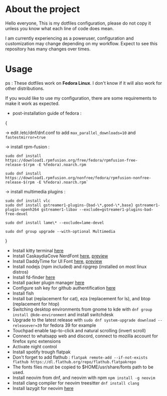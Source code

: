 # About the project
Hello everyone,
This is my dotfiles configuration, please do not copy it unless you know what
each line of code does mean.

I am currently experiencing as a poweruser, configuration and customization
may change depending on my workflow. Expect to see this repository has many
changes over times.

# Usage

ps : These dotfiles work on **Fedora Linux**. I don't know if it will
also work for other distributions.

If you would like to use my configuration, there are some requirements to make
it work as expected.

- post-installation guide of fedora : 

{

-> edit /etc/dnf/dnf.conf to add `max_parallel_downloads=10` and `fastestmirror=true`

-> install rpm-fusion : 
```
sudo dnf install https://download1.rpmfusion.org/free/fedora/rpmfusion-free-release-$(rpm -E %fedora).noarch.rpm

sudo dnf install https://download1.rpmfusion.org/nonfree/fedora/rpmfusion-nonfree-release-$(rpm -E %fedora).noarch.rpm`
```

-> install multimedia plugins : 
```
sudo dnf install vlc
sudo dnf install gstreamer1-plugins-{bad-\*,good-\*,base} gstreamer1-plugin-openh264 gstreamer1-libav --exclude=gstreamer1-plugins-bad-free-devel

sudo dnf install lame\* --exclude=lame-devel

sudo dnf group upgrade --with-optional Multimedia

```

}
- Install kitty terminal [here](https://sw.kovidgoyal.net/kitty/binary/)
- Install CaskaydiaCove NerdFont [here](https://github.com/ryanoasis/nerd-fonts/releases/download/v3.0.2/CascadiaCode.zip),
 [preview](https://www.programmingfonts.org/#cascadia-code)
- Install DaddyTime for UI Font [here](https://github.com/ryanoasis/nerd-fonts/releases/download/v3.0.2/DaddyTimeMono.zip),
 [preview](https://www.programmingfonts.org/#daddytimemono)
- Install nodejs (npm included) and ripgrep (installed on most linux distros)
- Install fd-finder [here](https://github.com/sharkdp/fd)
- Install packer plugin manager [here](https://github.com/wbthomason/packer.nvim)
- Configure ssh key for github authentification [here](https://docs.github.com/en/authentication/connecting-to-github-with-ssh)
- Install fish
- Install bat (replacement for cat), eza (replacement for ls), and btop (replacement for htop)
- Switching desktop environments from gnome to kde with `dnf group install @kde-environment` and install switchdesk 
- Upgrade to the latest release with `sudo dnf system-upgrade download --releasever=39` for fedora 39 for example
- Touchpad enable tap-to-click and natural scrolling (invert scroll)
- Connect to whatsapp web and discord, connect to mozilla account for firefox sync extensions
- Activate night control 
- Install spotify trough flatpak 
- Don't forget to add flathub : `flatpak remote-add --if-not-exists flathub https://dl.flathub.org/repo/flathub.flatpakrepo`
- The fonts files must be copied to $HOME/usr/share/fonts path to be used.
- Install neovim from dnf, and neovim with npm `npm install -g neovim`
- Install clang compiler for neovim treesitter `dnf install clang`
- Install lazygit for neovim [here](https://github.com/jesseduffield/lazygit#installation)

